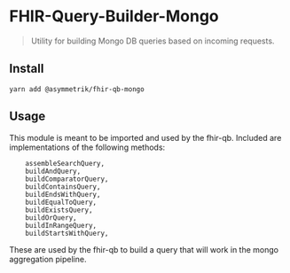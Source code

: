 # FHIR-Query-Builder-Mongo
> Utility for building Mongo DB queries based on incoming requests.

## Install
```shell
yarn add @asymmetrik/fhir-qb-mongo
```

## Usage
This module is meant to be imported and used by the fhir-qb. Included are implementations of the following methods:
```
	assembleSearchQuery,
	buildAndQuery,
	buildComparatorQuery,
	buildContainsQuery,
	buildEndsWithQuery,
	buildEqualToQuery,
	buildExistsQuery,
	buildOrQuery,
	buildInRangeQuery,
	buildStartsWithQuery,
```
These are used by the fhir-qb to build a query that will work in the mongo aggregation pipeline.
